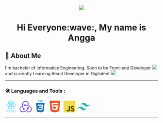 
<div id="header" align="center">
  <img src="https://media3.giphy.com/media/zMukICnMEZmSf8zvXd/giphy.gif" width="200"/>
  <h1>Hi Everyone:wave:, My name is Angga  </h1>
</div>

## :hatching_chick: About Me
<div>
I'm bachelor of  Informatics Engineering. Soon to be Front-end Developer <img src="https://media.giphy.com/media/WUlplcMpOCEmTGBtBW/giphy.gif" width="30"> and 
currently Learning React Developer in Digitalent <img src="https://d1fdloi71mui9q.cloudfront.net/7Y6QnEQmQMecN5kMUE8Y_Logo%20LinktreeIcon-.png" width="30">   
</div>




---
### :hammer_and_wrench: Languages and Tools :
<div>
  <img src="https://github.com/devicons/devicon/blob/master/icons/react/react-original-wordmark.svg" title="React" alt="React" width="40" height="40"/>&nbsp;
  <img src="https://github.com/devicons/devicon/blob/master/icons/redux/redux-original.svg" title="Redux" alt="Redux " width="40" height="40"/>&nbsp;
  <img src="https://github.com/devicons/devicon/blob/master/icons/css3/css3-plain-wordmark.svg"  title="CSS3" alt="CSS" width="40" height="40"/>&nbsp;
  <img src="https://github.com/devicons/devicon/blob/master/icons/html5/html5-original.svg" title="HTML5" alt="HTML" width="40" height="40"/>&nbsp;
  <img src="https://github.com/devicons/devicon/blob/master/icons/javascript/javascript-original.svg" title="JavaScript" alt="JavaScript" width="40" height="40"/>&nbsp;
  <img src="https://github.com/devicons/devicon/blob/master/icons/tailwindcss/tailwindcss-plain.svg" title="Tailwind" **alt="tailwind" width="40" height="40"/>
</div>

---




